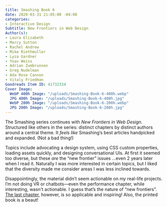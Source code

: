 ```yaml
---
title: Smashing Book 6
date: 2020-03-31 21:05:00 -04:00
categories:
- Interactive Design
Subtitle: New Frontiers in Web Design
Author(s):
- Laura Elizabeth
- Marcy Sutton
- Rachel Andrew
- Mike Riethmuller
- Lyza Gardner
- Yoav Weiss
- Adrian Zumbrunnen
- Greg Nudelman
- Ada Rose Cannon
- Vitaly Friedman
Goodreads Item ID: 41732334
Cover Image:
  WebP 400h Image: "/uploads/Smashing-Book-6-400h.webp"
  JPG 400h Image: "/uploads/Smashing-Book-6-400h.jpg"
  WebP 200h Image: "/uploads/Smashing-Book-6-200h.webp"
  JPG 200h Image: "/uploads/Smashing-Book-6-200h.jpg"
---
```


The Smashing series continues with *New Frontiers in Web Design*. Structured like others in the series: distinct chapters by distinct authors around a central theme. It *feels like* Smashing’s best articles handpicked and expanded. (Not a bad thing!)

Topics include advocating a design system, using CSS custom properties, loading assets quickly, and designing conversational UIs. At first it seemed too diverse, but these *are* the “new frontier” issues …even 2 years later when I read it. Naturally I was more interested in certain topics, but I liked that the diversity made me consider areas I was less inclined towards.

Disappointingly, the material didn’t seem actionable on *my* real-life projects. I’m not doing VR or chatbots—even the performance chapter, while interesting, wasn't actionable. I guess that’s the nature of “new frontiers”. [The last chapter](https://www.smashingmagazine.com/2018/06/bringing-personality-back-to-the-web), however, is so applicable and inspiring! Also, the printed book is a beaut!